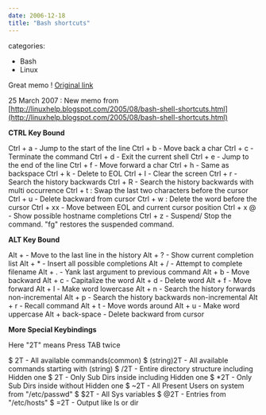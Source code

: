```yaml
---
date: 2006-12-18
title: "Bash shortcuts"
---
```








categories:
- Bash
- Linux


Great memo !
[Original link](http://www.howtogeek.com/howto/ubuntu/keyboard-shortcuts-for-bash-command-shell-for-ubuntu-debian-suse-redhat-linux-etc/)

25 March 2007 : New memo from [http://linuxhelp.blogspot.com/2005/08/bash-shell-shortcuts.html](http://linuxhelp.blogspot.com/2005/08/bash-shell-shortcuts.html)

**CTRL Key Bound**

Ctrl + a - Jump to the start of the line
Ctrl + b - Move back a char
Ctrl + c - Terminate the command
Ctrl + d - Exit the current shell
Ctrl + e - Jump to the end of the line
Ctrl + f - Move forward a char
Ctrl + h - Same as backspace
Ctrl + k - Delete to EOL
Ctrl + l - Clear the screen
Ctrl + r - Search the history backwards
Ctrl + R - Search the history backwards with multi occurrence
Ctrl + t : Swap the last two characters before the cursor
Ctrl + u - Delete backward from cursor
Ctrl + w : Delete the word before the cursor
Ctrl + xx - Move between EOL and current cursor position
Ctrl + x @ - Show possible hostname completions
Ctrl + z - Suspend/ Stop the command. "fg" restores the suspended command.

**ALT Key Bound**

Alt +  - Move to the last line in the history
Alt + ? - Show current completion list
Alt + * - Insert all possible completions
Alt + / - Attempt to complete filename
Alt + . - Yank last argument to previous command
Alt + b - Move backward
Alt + c - Capitalize the word
Alt + d - Delete word
Alt + f - Move forward
Alt + l - Make word lowercase
Alt + n - Search the history forwards non-incremental
Alt + p - Search the history backwards non-incremental
Alt + r - Recall command
Alt + t - Move words around
Alt + u - Make word uppercase
Alt + back-space - Delete backward from cursor

**More Special Keybindings**

Here "2T" means Press TAB twice

$ 2T - All available commands(common)
$ (string)2T - All available commands starting with (string)
$ /2T - Entire directory structure including Hidden one
$ 2T - Only Sub Dirs inside including Hidden one
$ *2T - Only Sub Dirs inside without Hidden one
$ ~2T - All Present Users on system from "/etc/passwd"
$ $2T - All Sys variables
$ @2T - Entries from "/etc/hosts"
$ =2T - Output like ls or dir
